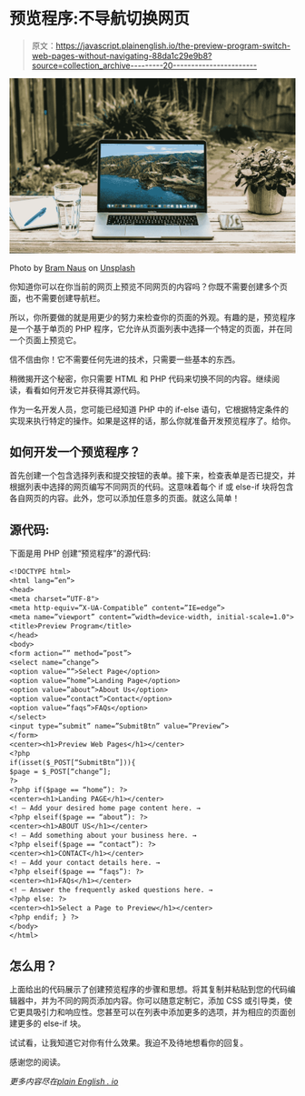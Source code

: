 # 预览程序:不导航切换网页

> 原文：<https://javascript.plainenglish.io/the-preview-program-switch-web-pages-without-navigating-88da1c29e9b8?source=collection_archive---------20----------------------->

![](img/8f4fba1fd1cfabda8f0cd12194cb0373.png)

Photo by [Bram Naus](https://unsplash.com/@bramnaus?utm_source=medium&utm_medium=referral) on [Unsplash](https://unsplash.com?utm_source=medium&utm_medium=referral)

你知道你可以在你当前的网页上预览不同网页的内容吗？你既不需要创建多个页面，也不需要创建导航栏。

所以，你所要做的就是用更少的努力来检查你的页面的外观。有趣的是，预览程序是一个基于单页的 PHP 程序，它允许从页面列表中选择一个特定的页面，并在同一个页面上预览它。

信不信由你！它不需要任何先进的技术，只需要一些基本的东西。

稍微揭开这个秘密，你只需要 HTML 和 PHP 代码来切换不同的内容。继续阅读，看看如何开发它并获得其源代码。

作为一名开发人员，您可能已经知道 PHP 中的 if-else 语句，它根据特定条件的实现来执行特定的操作。如果是这样的话，那么你就准备开发预览程序了。给你。

## 如何开发一个预览程序？

首先创建一个包含选择列表和提交按钮的表单。接下来，检查表单是否已提交，并根据列表中选择的网页编写不同网页的代码。这意味着每个 if 或 else-if 块将包含各自网页的内容。此外，您可以添加任意多的页面。就这么简单！

## 源代码:

下面是用 PHP 创建“预览程序”的源代码:

```
<!DOCTYPE html>
<html lang=”en”>
<head>
<meta charset=”UTF-8">
<meta http-equiv=”X-UA-Compatible” content=”IE=edge”>
<meta name=”viewport” content=”width=device-width, initial-scale=1.0">
<title>Preview Program</title>
</head>
<body>
<form action=”” method=”post”>
<select name=”change”>
<option value=””>Select Page</option>
<option value=”home”>Landing Page</option>
<option value=”about”>About Us</option>
<option value=”contact”>Contact</option>
<option value=”faqs”>FAQs</option>
</select>
<input type=”submit” name=”SubmitBtn” value=”Preview”>
</form>
<center><h1>Preview Web Pages</h1></center>
<?php
if(isset($_POST[“SubmitBtn”])){
$page = $_POST[“change”];
?>
<?php if($page == “home”): ?>
<center><h1>Landing PAGE</h1></center>
<! — Add your desired home page content here. →
<?php elseif($page == “about”): ?>
<center><h1>ABOUT US</h1></center>
<! — Add something about your business here. →
<?php elseif($page == “contact”): ?>
<center><h1>CONTACT</h1></center>
<! — Add your contact details here. →
<?php elseif($page == “faqs”): ?>
<center><h1>FAQs</h1></center>
<! — Answer the frequently asked questions here. →
<?php else: ?>
<center><h1>Select a Page to Preview</h1></center>
<?php endif; } ?>
</body>
</html>
```

## 怎么用？

上面给出的代码展示了创建预览程序的步骤和思想。将其复制并粘贴到您的代码编辑器中，并为不同的网页添加内容。你可以随意定制它，添加 CSS 或引导类，使它更具吸引力和响应性。您甚至可以在列表中添加更多的选项，并为相应的页面创建更多的 else-if 块。

试试看，让我知道它对你有什么效果。我迫不及待地想看你的回复。

感谢您的阅读。

*更多内容尽在*[*plain English . io*](http://plainenglish.io/)